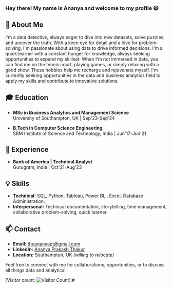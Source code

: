 ### Hey there! My name is Ananya and welcome to my profile 😄

## 👋 About Me
I'm a data detective, always eager to dive into new datasets, solve puzzles, and uncover the truth. With a keen eye for detail and a love for problem-solving, I'm passionate about using data to drive informed decisions. I'm a quick learner with a constant hunger for knowledge, always seeking opportunities to expand my skillset. When I'm not immersed in data, you can find me on the tennis court, playing games, or simply relaxing with a good show. These hobbies help me recharge and rejuvenate myself. I'm currently seeking opportunities in the data and business analytics field to apply my skills and contribute to innovative solutions.

## 🎓 Education
- **MSc in Business Analytics and Management Science**  
  University of Southampton, UK | Sep'23-Sep'24
  
- **B.Tech in Computer Science Engineering**  
  SRM Institute of Science and Technology, India | Jun'17-Jun'21

## 💼 Experience
- **Bank of America | Technical Analyst**  
  Gurugram, India | Oct'21-Aug'23

## 💡 Skills
- **Technical:** SQL, Python, Tableau, Power BI, , Excel, Database Administration.
- **Interpersonal:** Technical documentation, storytelling, time management, collaborative problem-solving, quick learner.

## 📫 Contact
- **Email:** theananyapt@gmail.com
- **LinkedIn:** [Ananya Prakash Thakur](https://www.linkedin.com/in/ananyaprakashthakur/)
- **Location:** Southampton, UK _(willing to relocate)_

Feel free to connect with me for collaborations, opportunities, or to discuss all things data and analytics!

[Visitor count: ![Visitor Count](https://profile-counter.glitch.me/{theananyapt}/count.svg)]:#
